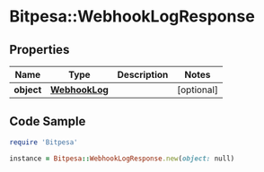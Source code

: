 # Bitpesa::WebhookLogResponse

## Properties

Name | Type | Description | Notes
------------ | ------------- | ------------- | -------------
**object** | [**WebhookLog**](WebhookLog.md) |  | [optional] 

## Code Sample

```ruby
require 'Bitpesa'

instance = Bitpesa::WebhookLogResponse.new(object: null)
```


